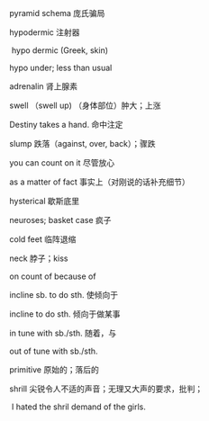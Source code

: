 pyramid schema	庞氏骗局

hypodermic	注射器

​	hypo dermic (Greek, skin)

hypo	under; less than usual

adrenalin	肾上腺素

swell	（swell up) （身体部位）肿大；上涨

Destiny takes a hand.	命中注定

slump	跌落（against, over, back）；骤跌

you can count on it	尽管放心

as a matter of fact	事实上（对刚说的话补充细节）

hysterical	歇斯底里

neuroses; basket case	疯子

cold feet	临阵退缩

neck	脖子；kiss

on count of	because of

incline sb. to do sth.	使倾向于

incline to do sth.	倾向于做某事

in tune with sb./sth.	随着，与

out of tune with sb./sth.

primitive	原始的；落后的

shrill	尖锐令人不适的声音；无理又大声的要求，批判；

​	I hated the shril demand of the girls.

